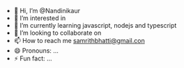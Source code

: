 - 👋 Hi, I’m @Nandinikaur
- 👀 I’m interested in 
- 🌱 I’m currently learning javascript, nodejs and typescript
- 💞️ I’m looking to collaborate on 
- 📫 How to reach me samrithbhatti@gmail.con 
- 😄 Pronouns: ...
- ⚡ Fun fact: ...

<!---
Nandinikaur/Nandinikaur is a ✨ special ✨ repository because its `README.md` (this file) appears on your GitHub profile.
You can click the Preview link to take a look at your changes.
--->

